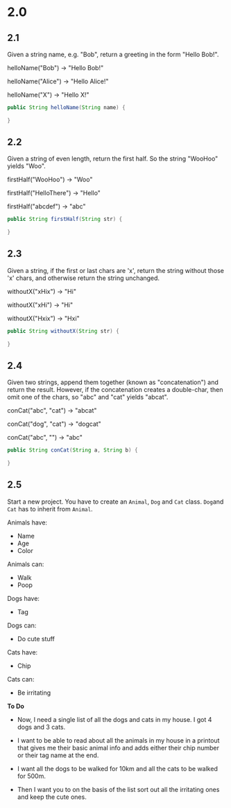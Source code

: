 # 2.0

## 2.1
Given a string name, e.g. "Bob", return a greeting in the form "Hello Bob!".

helloName("Bob") → "Hello Bob!"

helloName("Alice") → "Hello Alice!"

helloName("X") → "Hello X!"
```java
public String helloName(String name) {
  
}
```

## 2.2
Given a string of even length, return the first half. So the string "WooHoo" yields "Woo".

firstHalf("WooHoo") → "Woo"

firstHalf("HelloThere") → "Hello"

firstHalf("abcdef") → "abc"

```java
public String firstHalf(String str) {
  
}
```

## 2.3
Given a string, if the first or last chars are 'x', return the string without those 'x' chars, and otherwise return the string unchanged.

withoutX("xHix") → "Hi"

withoutX("xHi") → "Hi"

withoutX("Hxix") → "Hxi"

```java
public String withoutX(String str) {
  
}
```

## 2.4
Given two strings, append them together (known as "concatenation") and return the result. However, if the concatenation creates a double-char, then omit one of the chars, so "abc" and "cat" yields "abcat".

conCat("abc", "cat") → "abcat"

conCat("dog", "cat") → "dogcat"

conCat("abc", "") → "abc"

```java
public String conCat(String a, String b) {
  
}
```

## 2.5
Start a new project. You have to create an `Animal`, `Dog` and `Cat` class.
`Dog`and `Cat` has to inherit from `Animal`.

Animals have:
* Name
* Age
* Color

Animals can:
* Walk
* Poop

Dogs have:
* Tag

Dogs can:
* Do cute stuff

Cats have:
* Chip

Cats can:
* Be irritating

__To Do__
* Now, I need a single list of all the dogs and cats in my house. I got 4 dogs and 3 cats. 

* I want to be able to read about all the animals in my house in a printout that gives me their
basic animal info and adds either their chip number or their tag name at the end.

* I want all the dogs to be walked for 10km and all the cats to be walked for 500m.

* Then I want you to on the basis of the list sort out all the irritating ones and keep the cute ones.
